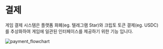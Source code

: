 # 결제

게임 결제 시스템은 플랫폼 화폐(eg. 텔레그램 Star)와 크립토 토큰 결제(eg. USDC) 를 추상화하여 게임에 일관된 인터페이스를 제공하기 위한 기능 입니다.

![payment_flowchart](payment_flowchart)
